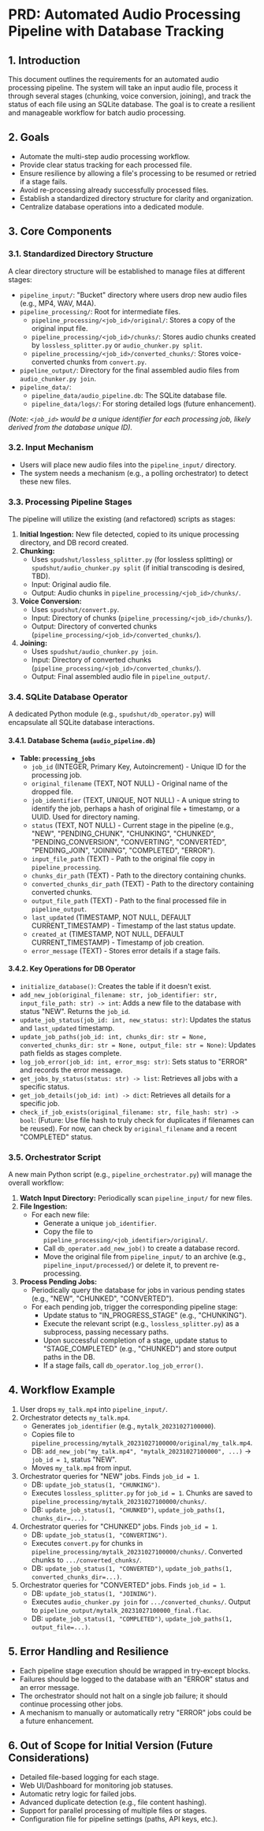 # PRD: Automated Audio Processing Pipeline with Database Tracking

## 1. Introduction

This document outlines the requirements for an automated audio processing pipeline. The system will take an input audio file, process it through several stages (chunking, voice conversion, joining), and track the status of each file using an SQLite database. The goal is to create a resilient and manageable workflow for batch audio processing.

## 2. Goals

*   Automate the multi-step audio processing workflow.
*   Provide clear status tracking for each processed file.
*   Ensure resilience by allowing a file's processing to be resumed or retried if a stage fails.
*   Avoid re-processing already successfully processed files.
*   Establish a standardized directory structure for clarity and organization.
*   Centralize database operations into a dedicated module.

## 3. Core Components

### 3.1. Standardized Directory Structure

A clear directory structure will be established to manage files at different stages:

*   `pipeline_input/`: "Bucket" directory where users drop new audio files (e.g., MP4, WAV, M4A).
*   `pipeline_processing/`: Root for intermediate files.
    *   `pipeline_processing/<job_id>/original/`: Stores a copy of the original input file.
    *   `pipeline_processing/<job_id>/chunks/`: Stores audio chunks created by `lossless_splitter.py` or `audio_chunker.py split`.
    *   `pipeline_processing/<job_id>/converted_chunks/`: Stores voice-converted chunks from `convert.py`.
*   `pipeline_output/`: Directory for the final assembled audio files from `audio_chunker.py join`.
*   `pipeline_data/`:
    *   `pipeline_data/audio_pipeline.db`: The SQLite database file.
    *   `pipeline_data/logs/`: For storing detailed logs (future enhancement).

*(Note: `<job_id>` would be a unique identifier for each processing job, likely derived from the database unique ID).*

### 3.2. Input Mechanism

*   Users will place new audio files into the `pipeline_input/` directory.
*   The system needs a mechanism (e.g., a polling orchestrator) to detect these new files.

### 3.3. Processing Pipeline Stages

The pipeline will utilize the existing (and refactored) scripts as stages:

1.  **Initial Ingestion:** New file detected, copied to its unique processing directory, and DB record created.
2.  **Chunking:**
    *   Uses `spudshut/lossless_splitter.py` (for lossless splitting) or `spudshut/audio_chunker.py split` (if initial transcoding is desired, TBD).
    *   Input: Original audio file.
    *   Output: Audio chunks in `pipeline_processing/<job_id>/chunks/`.
3.  **Voice Conversion:**
    *   Uses `spudshut/convert.py`.
    *   Input: Directory of chunks (`pipeline_processing/<job_id>/chunks/`).
    *   Output: Directory of converted chunks (`pipeline_processing/<job_id>/converted_chunks/`).
4.  **Joining:**
    *   Uses `spudshut/audio_chunker.py join`.
    *   Input: Directory of converted chunks (`pipeline_processing/<job_id>/converted_chunks/`).
    *   Output: Final assembled audio file in `pipeline_output/`.

### 3.4. SQLite Database Operator

A dedicated Python module (e.g., `spudshut/db_operator.py`) will encapsulate all SQLite database interactions.

#### 3.4.1. Database Schema (`audio_pipeline.db`)

*   **Table: `processing_jobs`**
    *   `job_id` (INTEGER, Primary Key, Autoincrement) - Unique ID for the processing job.
    *   `original_filename` (TEXT, NOT NULL) - Original name of the dropped file.
    *   `job_identifier` (TEXT, UNIQUE, NOT NULL) - A unique string to identify the job, perhaps a hash of original file + timestamp, or a UUID. Used for directory naming.
    *   `status` (TEXT, NOT NULL) - Current stage in the pipeline (e.g., "NEW", "PENDING_CHUNK", "CHUNKING", "CHUNKED", "PENDING_CONVERSION", "CONVERTING", "CONVERTED", "PENDING_JOIN", "JOINING", "COMPLETED", "ERROR").
    *   `input_file_path` (TEXT) - Path to the original file copy in `pipeline_processing`.
    *   `chunks_dir_path` (TEXT) - Path to the directory containing chunks.
    *   `converted_chunks_dir_path` (TEXT) - Path to the directory containing converted chunks.
    *   `output_file_path` (TEXT) - Path to the final processed file in `pipeline_output`.
    *   `last_updated` (TIMESTAMP, NOT NULL, DEFAULT CURRENT_TIMESTAMP) - Timestamp of the last status update.
    *   `created_at` (TIMESTAMP, NOT NULL, DEFAULT CURRENT_TIMESTAMP) - Timestamp of job creation.
    *   `error_message` (TEXT) - Stores error details if a stage fails.

#### 3.4.2. Key Operations for DB Operator

*   `initialize_database()`: Creates the table if it doesn't exist.
*   `add_new_job(original_filename: str, job_identifier: str, input_file_path: str) -> int`: Adds a new file to the database with status "NEW". Returns the `job_id`.
*   `update_job_status(job_id: int, new_status: str)`: Updates the status and `last_updated` timestamp.
*   `update_job_paths(job_id: int, chunks_dir: str = None, converted_chunks_dir: str = None, output_file: str = None)`: Updates path fields as stages complete.
*   `log_job_error(job_id: int, error_msg: str)`: Sets status to "ERROR" and records the error message.
*   `get_jobs_by_status(status: str) -> list`: Retrieves all jobs with a specific status.
*   `get_job_details(job_id: int) -> dict`: Retrieves all details for a specific job.
*   `check_if_job_exists(original_filename: str, file_hash: str) -> bool`: (Future: Use file hash to truly check for duplicates if filenames can be reused). For now, can check by `original_filename` and a recent "COMPLETED" status.

### 3.5. Orchestrator Script

A new main Python script (e.g., `pipeline_orchestrator.py`) will manage the overall workflow:

1.  **Watch Input Directory:** Periodically scan `pipeline_input/` for new files.
2.  **File Ingestion:**
    *   For each new file:
        *   Generate a unique `job_identifier`.
        *   Copy the file to `pipeline_processing/<job_identifier>/original/`.
        *   Call `db_operator.add_new_job()` to create a database record.
        *   Move the original file from `pipeline_input/` to an archive (e.g., `pipeline_input/processed/`) or delete it, to prevent re-processing.
3.  **Process Pending Jobs:**
    *   Periodically query the database for jobs in various pending states (e.g., "NEW", "CHUNKED", "CONVERTED").
    *   For each pending job, trigger the corresponding pipeline stage:
        *   Update status to "IN_PROGRESS_STAGE" (e.g., "CHUNKING").
        *   Execute the relevant script (e.g., `lossless_splitter.py`) as a subprocess, passing necessary paths.
        *   Upon successful completion of a stage, update status to "STAGE_COMPLETED" (e.g., "CHUNKED") and store output paths in the DB.
        *   If a stage fails, call `db_operator.log_job_error()`.

## 4. Workflow Example

1.  User drops `my_talk.mp4` into `pipeline_input/`.
2.  Orchestrator detects `my_talk.mp4`.
    *   Generates `job_identifier` (e.g., `mytalk_20231027100000`).
    *   Copies file to `pipeline_processing/mytalk_20231027100000/original/my_talk.mp4`.
    *   DB: `add_new_job("my_talk.mp4", "mytalk_20231027100000", ...)` -> `job_id = 1`, status "NEW".
    *   Moves `my_talk.mp4` from input.
3.  Orchestrator queries for "NEW" jobs. Finds `job_id = 1`.
    *   DB: `update_job_status(1, "CHUNKING")`.
    *   Executes `lossless_splitter.py` for `job_id = 1`. Chunks are saved to `pipeline_processing/mytalk_20231027100000/chunks/`.
    *   DB: `update_job_status(1, "CHUNKED")`, `update_job_paths(1, chunks_dir=...)`.
4.  Orchestrator queries for "CHUNKED" jobs. Finds `job_id = 1`.
    *   DB: `update_job_status(1, "CONVERTING")`.
    *   Executes `convert.py` for chunks in `pipeline_processing/mytalk_20231027100000/chunks/`. Converted chunks to `.../converted_chunks/`.
    *   DB: `update_job_status(1, "CONVERTED")`, `update_job_paths(1, converted_chunks_dir=...)`.
5.  Orchestrator queries for "CONVERTED" jobs. Finds `job_id = 1`.
    *   DB: `update_job_status(1, "JOINING")`.
    *   Executes `audio_chunker.py join` for `.../converted_chunks/`. Output to `pipeline_output/mytalk_20231027100000_final.flac`.
    *   DB: `update_job_status(1, "COMPLETED")`, `update_job_paths(1, output_file=...)`.

## 5. Error Handling and Resilience

*   Each pipeline stage execution should be wrapped in try-except blocks.
*   Failures should be logged to the database with an "ERROR" status and an error message.
*   The orchestrator should not halt on a single job failure; it should continue processing other jobs.
*   A mechanism to manually or automatically retry "ERROR" jobs could be a future enhancement.

## 6. Out of Scope for Initial Version (Future Considerations)

*   Detailed file-based logging for each stage.
*   Web UI/Dashboard for monitoring job statuses.
*   Automatic retry logic for failed jobs.
*   Advanced duplicate detection (e.g., file content hashing).
*   Support for parallel processing of multiple files or stages.
*   Configuration file for pipeline settings (paths, API keys, etc.). 